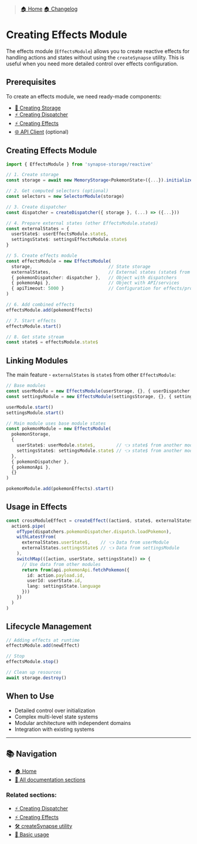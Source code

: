> [🏠 Home](../../README.md)
> [🏠 Changelog](../../CHANGELOG.md)

# Creating Effects Module

The effects module (`EffectsModule`) allows you to create reactive effects for handling actions and states without using the `createSynapse` utility. This is useful when you need more detailed control over effects configuration.

## Prerequisites

To create an effects module, we need ready-made components:

- [🚀 Creating Storage](./basic-usage.md#creating-storage)
- [⚡ Creating Dispatcher](./create-dispatcher.md)
- [⚡ Creating Effects](./create-effects.md)
- [🌐 API Client](./api-client.md) (optional)

## Creating Effects Module

```typescript
import { EffectsModule } from 'synapse-storage/reactive'

// 1. Create storage
const storage = await new MemoryStorage<PokemonState>({...}).initialize()

// 2. Get computed selectors (optional)
const selectors = new SelectorModule(storage)

// 3. Create dispatcher
const dispatcher = createDispatcher({ storage }, (...) => ({...}))

// 4. Prepare external states (other EffectsModule.state$)
const externalStates = {
  userState$: userEffectsModule.state$,
  settingsState$: settingsEffectsModule.state$
}

// 5. Create effects module
const effectsModule = new EffectsModule(
  storage,                             // State storage
  externalStates,                      // External states (state$ from other modules)
  { pokemonDispatcher: dispatcher },   // Object with dispatchers
  { pokemonApi },                      // Object with API/services
  { apiTimeout: 5000 }                 // Configuration for effects/project
)

// 6. Add combined effects
effectsModule.add(pokemonEffects)

// 7. Start effects
effectsModule.start()

// 8. Get state stream
const state$ = effectsModule.state$
```

## Linking Modules

The main feature - `externalStates` is `state$` from other `EffectsModule`:

```typescript
// Base modules
const userModule = new EffectsModule(userStorage, {}, { userDispatcher }, {}, {})
const settingsModule = new EffectsModule(settingsStorage, {}, { settingsDispatcher }, {}, {})

userModule.start()
settingsModule.start()

// Main module uses base module states
const pokemonModule = new EffectsModule(
  pokemonStorage,
  {
    userState$: userModule.state$,        // 👈 state$ from another module
    settingsState$: settingsModule.state$ // 👈 state$ from another module
  },
  { pokemonDispatcher },
  { pokemonApi },
  {}
)

pokemonModule.add(pokemonEffects).start()
```

## Usage in Effects

```typescript
const crossModuleEffect = createEffect((action$, state$, externalStates, dispatchers, api) =>
  action$.pipe(
    ofType(dispatchers.pokemonDispatcher.dispatch.loadPokemon),
    withLatestFrom(
      externalStates.userState$,    // 👈 Data from userModule
      externalStates.settingsState$ // 👈 Data from settingsModule
    ),
    switchMap(([action, userState, settingsState]) => {
      // Use data from other modules
      return from(api.pokemonApi.fetchPokemon({
        id: action.payload.id,
        userId: userState.id,
        lang: settingsState.language
      }))
    })
  )
)
```

## Lifecycle Management

```typescript
// Adding effects at runtime
effectsModule.add(newEffect)

// Stop
effectsModule.stop()

// Clean up resources
await storage.destroy()
```

## When to Use

- Detailed control over initialization
- Complex multi-level state systems
- Modular architecture with independent domains
- Integration with existing systems

---

## 📚 Navigation

- [🏠 Home](../../README.md)
- [📖 All documentation sections](../../README.md#-documentation)

### Related sections:
- [⚡ Creating Dispatcher](./create-dispatcher.md)
- [⚡ Creating Effects](./create-effects.md)
- [🛠️ createSynapse utility](./create-synapse.md)
- [🚀 Basic usage](./basic-usage.md)
